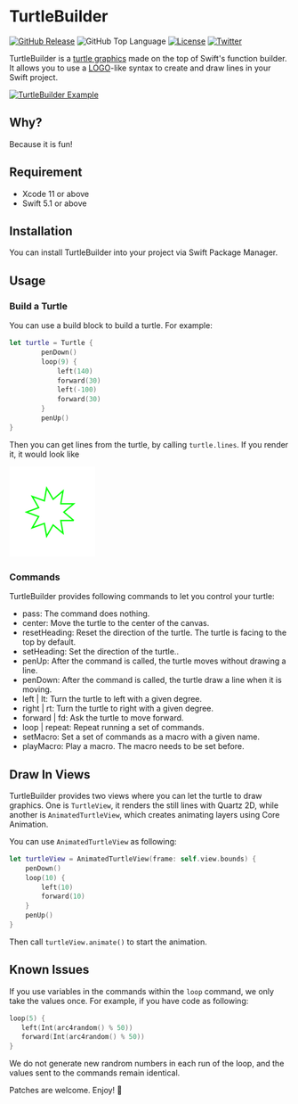 # TurtleBuilder

[![GitHub Release](https://img.shields.io/github/release/zonble/turtlebuilder.svg)]()
![GitHub Top Language](https://img.shields.io/github/languages/top/zonble/turtlebuilder.svg)
[![License](https://img.shields.io/github/license/ethanhuang13/nsattributedstringbuilder.svg)](https://github.com/zonble/turtlebuilder/blob/master/LICENSE)
[![Twitter](https://img.shields.io/badge/Twitter-%40zonble-blue.svg)](https://twitter.com/zonble)

TurtleBuilder is a [turtle graphics](https://en.wikipedia.org/wiki/Turtle_graphics) made on the top of Swift's function builder. It allows you to use a [LOGO](https://en.wikipedia.org/wiki/Logo_(programming_language))-like syntax to create and draw lines in your Swift project.

[![TurtleBuilder Example](http://img.youtube.com/vi/mPF4nlYp-1c/0.jpg)](http://www.youtube.com/watch?v=mPF4nlYp-1c)

## Why?

Because it is fun!

## Requirement

- Xcode 11 or above
- Swift 5.1 or above

## Installation

You can install TurtleBuilder into your project via Swift Package Manager.

## Usage

### Build a Turtle

You can use a build block to build a turtle. For example:

``` swift
let turtle = Turtle {
        penDown()
        loop(9) {
            left(140)
            forward(30)
            left(-100)
            forward(30)
        }
        penUp()
}
```

Then you can get lines from the turtle, by calling `turtle.lines`. If you render it, it would look like

![screenshot.png](screenshot.png)

### Commands

TurtleBuilder provides following commands to let you control your turtle:

- pass: The command does nothing.
- center: Move the turtle to the center of the canvas.
- resetHeading: Reset the direction of the turtle. The turtle is facing to the top by default.
- setHeading: Set the direction of the turtle..
- penUp: After the command is called, the turtle moves without drawing a line.
- penDown: After the command is called, the turtle draw a line when it is moving.
- left | lt: Turn the turtle to left with a given degree.
- right | rt: Turn the turtle to right with a given degree.
- forward | fd: Ask the turtle to move forward.
- loop | repeat: Repeat running a set of commands.
- setMacro: Set a set of commands as a macro with a given name.
- playMacro: Play a macro. The macro needs to be set before.

## Draw In Views

TurtleBuilder provides two views where you can let the turtle to draw graphics. One is `TurtleView`, it renders the still lines with Quartz 2D, while another is `AnimatedTurtleView`, which creates animating layers using Core Animation.

You can use `AnimatedTurtleView` as following:


``` swift
let turtleView = AnimatedTurtleView(frame: self.view.bounds) {
    penDown()
    loop(10) {
        left(10)
        forward(10)
    }
    penUp()
}
```

Then call `turtleView.animate()` to start the animation.

## Known Issues

If you use variables in the commands within the `loop` command, we only take the values once. For example, if you have code as following:

``` swift
loop(5) {
   left(Int(arc4random() % 50))
   forward(Int(arc4random() % 50))
}
```

We do not generate new randrom numbers in each run of the loop, and the values sent to the commands remain identical.


Patches are welcome. Enjoy! 🐢
